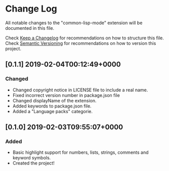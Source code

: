 # Change Log
All notable changes to the "common-lisp-mode" extension will be documented in this file.

Check [Keep a Changelog](http://keepachangelog.com/) for recommendations on how to structure this file.
Check [Semantic Versioning](https://semver.org/) for recommendations on how to version this project.

## [0.1.1] 2019-02-04T00:12:49+0000
### Changed
- Changed copyright notice in LICENSE file to include a real name.
- Fixed incorrect version number in package.json file
- Changed displayName of the extension.
- Added keywords to package.json file.
- Added a "Language packs" categorie.
 
## [0.1.0] 2019-02-03T09:55:07+0000
### Added
- Basic highlight support for numbers, lists, strings, comments and keyword symbols.
- Created the project!